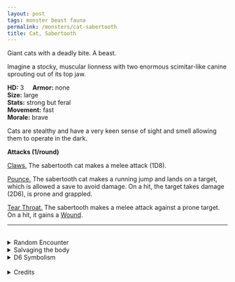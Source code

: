 ```yaml
---
layout: post
tags: monster beast fauna
permalink: /monsters/cat-sabertooth
title: Cat, Sabertooth
---
```


Giant cats with a deadly bite. A beast.

Imagine a stocky, muscular lionness with two enormous scimitar-like canine sprouting out of its top jaw.

**HD:** 3  &nbsp; &nbsp;  **Armor:** none <br>
**Size:** large <br>
**Stats:** strong but feral<br>
**Movement:** fast <br>
**Morale:** brave <br>

Cats are stealthy and have a very keen sense of sight and smell allowing them to operate in the dark. 

**Attacks (1/round)**

<ins>Claws.</ins> The sabertooth cat makes a melee attack (1D8).

<ins>Pounce.</ins> The sabertooth cat makes a running jump and lands on a target, which is allowed a save to avoid damage. On a hit, the target takes damage (2D6), is prone and grappled.

<ins>Tear Throat.</ins> The sabertooth makes a melee attack against a prone target. On a hit, it gains a [Wound](https://saltygoo.github.io/2020/11/09/base-rules/#dying--healing).
<br>

---

<br> 

<details markdown="1">
<summary>Random Encounter</summary>

1. **Monster:** 1D4 sabertooth cats.
1. **Lair:** A large flat rock overseeing the area. 1/2 chance there are 1D6 cubs. <br>	&nbsp; OR <br>	**Omen:** A flock of birds scattering away. Silence.
1. **Spoor:** A large beast, dead, swarmed by vultures.
1. **Tracks:** Tiger tracks.
1. **Trace:** A roar, far away. 
1. **Trace:** A broken sabertooth skull helmet.
</details>

<details markdown="1">
<summary>Salvaging the body</summary>

Sabertooth cats have nice pelts, and their skull are solid enough to be used as helmets. It provides enough rations for 2D4 days.
</details>

<details markdown="1">
<summary>D6 Symbolism</summary>
In local cultures this beast is a symbol of ...

1. Warriors
1. Rage
1. Storms
1. Solidarity
1. Royalty
1. Sacred 
</details>

<br>

<details markdown="1">
<summary>Credits</summary>
An underused classic of pulp. I added a truely deadly effect to its bite to differenciate it from a lion. — SaltyGoo
</details>
